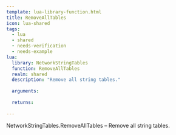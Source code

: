 ```yaml
---
template: lua-library-function.html
title: RemoveAllTables
icon: lua-shared
tags:
  - lua
  - shared
  - needs-verification
  - needs-example
lua:
  library: NetworkStringTables
  function: RemoveAllTables
  realm: shared
  description: "Remove all string tables."
  
  arguments:
  
  returns:
    
---
```


<div class="lua__search__keywords">
NetworkStringTables.RemoveAllTables &#x2013; Remove all string tables.
</div>
